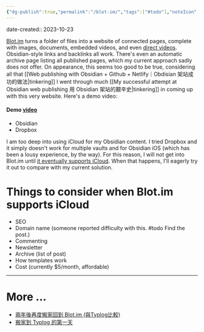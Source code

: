 ```yaml
---
{"dg-publish":true,"permalink":"/blot-im/","tags":["#todo"],"noteIcon":"2"}
---
```


date-created:: 2023-10-23

[Blot.im](https://blot.im/) turns a folder of files into a website of connected pages, complete with images, documents, embedded videos, and even [direct videos](https://blot.im/questions/63). Obsidian-style links and backlinks all work. There's even an automatic archive page listing all published pages, which my current approach sadly does not offer. On appearance, this seems too good to be true, considering all that [[Web publishing with Obsidian + Github + Netlify｜Obdisian 架站成功的做法\|tinkering]] I went through much [[My successful attempt at Obsidian web publishing 用 Obsidian 架站的艱辛史\|tinkering]] in coming up with this very website. Here's a demo video:
#### Demo [video](https://www.youtube.com/watch?v=JsFpToiIYAA)
- Obsidian
- Dropbox

I am too deep into using iCloud for my Obsidian content. I tried Dropbox and it simply doesn't work for multiple vaults and for Obsidian iOS (which has been a lousy experience, by the way). For this reason, I will not get into Blot.im until [it eventually supports iCloud](https://github.com/davidmerfield/Blot/pull/550). When that happens, I'll eagerly try it out to compare with my current solution.
# Things to consider when Blot.im supports iCloud

- SEO
- Domain name (someone reported difficulty with this. #todo Find the post.)
- Commenting
- Newsletter
- Archive (list of post)
- How templates work
- Cost (currently $5/month, affordable)

---
# More ...

- [兩年後再度搬家回到 Blot.im (與Typlog比較)](https://willliu.blot.im/blot)
- [搬家到 Typlog 的第一天](https://willliu.blot.im/typlog)
